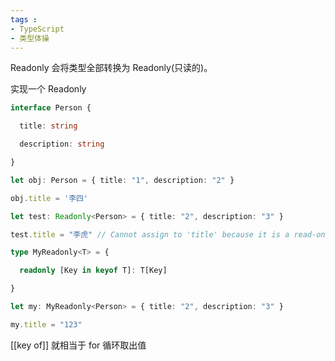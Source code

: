```yaml
---
tags : 
- TypeScript
- 类型体操
---
```


Readonly 会将类型全部转换为 Readonly(只读的)。

实现一个 Readonly
```ts
interface Person {

  title: string

  description: string

}

let obj: Person = { title: "1", description: "2" }

obj.title = '李四'

let test: Readonly<Person> = { title: "2", description: "3" }

test.title = "李虎" // Cannot assign to 'title' because it is a read-only property.ts(2540)

type MyReadonly<T> = {

  readonly [Key in keyof T]: T[Key]

}

let my: MyReadonly<Person> = { title: "2", description: "3" }

my.title = "123"
```



[[key of]] 就相当于 for 循环取出值